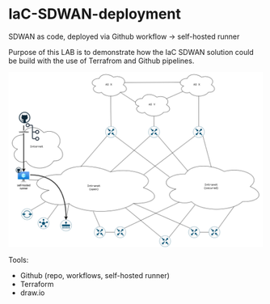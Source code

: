 # IaC-SDWAN-deployment
SDWAN as code, deployed via Github workflow -> self-hosted runner

Purpose of this LAB is to demonstrate how the IaC SDWAN solution could be build with the use of Terrafrom and Github pipelines.

![alt text](drawings/lab_v04.png)  
  
<!--- 
![screenshot](drawings/lab_v01.png)
-->

Tools:
- Github (repo, workflows, self-hosted runner)
- Terraform
- draw.io


